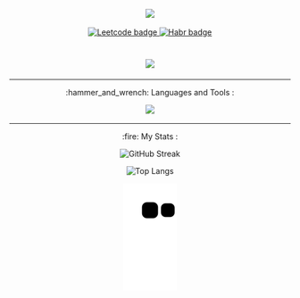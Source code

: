 <div id="header" align="center">
  <p align="center"><img src="https://media.giphy.com/media/qgQUggAC3Pfv687qPC/giphy.gif" width="200"/></p>
  <div id="badges" align="center">
      <a href="https://leetcode.com/DmitryGit/">
        <img src="https://img.shields.io/badge/Leetcode-ffad33?logo=leetcode&logoColor=white&style=for-the-badge" alt="Leetcode badge"/>
      </a>
     <a href="https://career.habr.com/dmitrygit">
        <img src="https://img.shields.io/badge/Habr-6274bc?logo=habr&logoColor=white&style=for-the-badge" alt="Habr badge"/>
      </a>
  </div>
  <div align="center">
    <img src="https://komarev.com/ghpvc/?username=DmitryGityuk&style=flat-square&color=blue" alt=""/>
  </div>
  <h3 align="center">
<img src="https://camo.githubusercontent.com/5ead05d08517ddb545b55a19a8039111d59fbb280bb53ec84728aa1cad542d95/68747470733a2f2f726561646d652d747970696e672d7376672e6865726f6b756170702e636f6d2f3f6c696e65733d57656c636f6d652b746f2b6d792b4769744875622b70726f66696c65212663656e7465723d747275652677696474683d333830266865696768743d3435" width="300px"/></h3>
</div>
  
  ***
<p align="center">:hammer_and_wrench: Languages and Tools :</p>
<p align="center">
  <a href="https://skillicons.dev">
    <img src="https://skillicons.dev/icons?i=css,html,github,git,idea,vscode,java,spring,hibernate,mysql,postgres,aws,bootstrap,docker,postman" />
  </a>
</p>

  ***
 <p align="center"> :fire: My Stats :  </p>

<div align="center">
  
  ![GitHub Streak](http://github-readme-streak-stats.herokuapp.com?user=DmitryGityuk&theme=dracula&hide_border=true&background=0D1117)

  ![Top Langs](https://github-readme-stats.vercel.app/api/top-langs/?username=DmitryGityuk&layout=compact&theme=dracula&hide_border=true)
</div>

<div align="center">
  
![github contribution grid snake animation](https://raw.githubusercontent.com/DmitryGityuk/DmitryGityuk/output/github-contribution-grid-snake.svg)
  
  </div>
